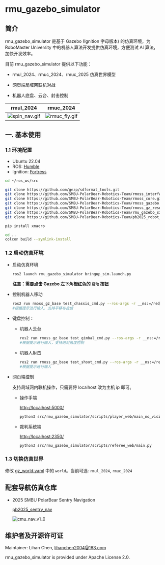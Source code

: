 # rmu_gazebo_simulator

## 简介

rmu_gazebo_simulator 是基于 Gazebo (Ignition 字母版本) 的仿真环境，为 RoboMaster University 中的机器人算法开发提供仿真环境，方便测试 AI 算法，加快开发效率。

目前 rmu_gazebo_simulator 提供以下功能：

- rmul_2024、rmuc_2024、rmuc_2025 仿真世界模型

- 网页端局域网联机对战

- 机器人底盘、云台、射击控制

| rmul_2024 | rmuc_2024 |
|:-----------------:|:--------------:|
|![spin_nav.gif](https://raw.githubusercontent.com/LihanChen2004/picx-images-hosting/master/spin_nav.1ove3nw63o.gif)|![rmuc_fly.gif](https://raw.githubusercontent.com/LihanChen2004/picx-images-hosting/master/rmuc_fly_image.1aoyoashvj.gif)|

## 一. 基本使用

### 1.1 环境配置

- Ubuntu 22.04
- ROS: [Humble](https://docs.ros.org/en/humble/Installation/Ubuntu-Install-Debs.html)
- Ignition: [Fortress](https://gazebosim.org/docs/fortress/install_ubuntu/)

```sh
cd ~/ros_ws/src

git clone https://github.com/gezp/sdformat_tools.git
git clone https://github.com/SMBU-PolarBear-Robotics-Team/rmoss_interfaces.git
git clone https://github.com/SMBU-PolarBear-Robotics-Team/rmoss_core.git
git clone https://github.com/SMBU-PolarBear-Robotics-Team/rmoss_gazebo.git
git clone https://github.com/SMBU-PolarBear-Robotics-Team/rmoss_gz_resources.git --depth=1
git clone https://github.com/SMBU-PolarBear-Robotics-Team/rmu_gazebo_simulator.git
git clone https://github.com/SMBU-PolarBear-Robotics-Team/pb2025_robot_description.git

pip install xmacro
```

```sh
cd ..
colcon build --symlink-install
```

### 1.2 启动仿真环境

- 启动仿真环境

    ```sh
    ros2 launch rmu_gazebo_simulator bringup_sim.launch.py
    ```

    **注意：需要点击 Gazebo 左下角橙红色的 `启动` 按钮**

- 控制机器人移动

    ```sh
    ros2 run rmoss_gz_base test_chassis_cmd.py --ros-args -r __ns:=/red_standard_robot1/robot_base -p v:=0.3 -p w:=0.3
    #根据提示进行输入，支持平移与自旋
    ```

- 键盘控制：

  - 机器人云台

    ```sh
    ros2 run rmoss_gz_base test_gimbal_cmd.py --ros-args -r __ns:=/red_standard_robot1/robot_base
    #根据提示进行输入，支持绝对角度控制
    ```

  - 机器人射击

    ```sh
    ros2 run rmoss_gz_base test_shoot_cmd.py --ros-args -r __ns:=/red_standard_robot1/robot_base
    #根据提示进行输入
    ```

- 网页端控制

    支持局域网内联机操作，只需要将 localhost 改为主机 ip 即可。

  - 操作手端

    <http://localhost:5000/>

    ```sh
    python3 src/rmu_gazebo_simulator/scripts/player_web/main_no_vision.py
    ```

  - 裁判系统端

    <http://localhost:2350/>

    ```sh
    python3 src/rmu_gazebo_simulator/scripts/referee_web/main.py
    ```

### 1.3 切换仿真世界

修改 [gz_world.yaml](./config/gz_world.yaml) 中的 `world`。当前可选: `rmul_2024`, `rmuc_2024`

## 配套导航仿真仓库

- 2025 SMBU PolarBear Sentry Navigation

    [pb2025_sentry_nav](https://github.com/SMBU-PolarBear-Robotics-Team/pb2025_sentry_nav.git)

    ![cmu_nav_v1_0](https://raw.githubusercontent.com/LihanChen2004/picx-images-hosting/master/spin_nav.1ove3nw63o.gif)

## 维护者及开源许可证

Maintainer: Lihan Chen, <lihanchen2004@163.com>

rmu_gazebo_simulator is provided under Apache License 2.0.

